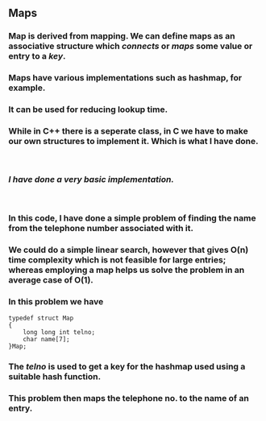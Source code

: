 ## Maps ##

### Map is derived from mapping. We can define maps as an associative structure which *connects* or *maps* some value or entry to a *key*.
### Maps have various implementations such as hashmap, for example.
### It can be used for reducing lookup time.
### While in C++ there is a seperate class, in C we have to make our own structures to implement it. Which is what I have done.

<br>

### ***I have done a very basic implementation.***

<br>

### In this code, I have done a simple problem of finding the name from the telephone number associated with it. 
### We could do a simple linear search, however that gives O(n) time complexity which is not feasible for large entries; whereas employing a map helps us solve the problem in an average case of O(1).
### In this problem we have
``` 
typedef struct Map
{
    long long int telno;
    char name[7];
}Map;
```

### The *telno* is used to get a key for the hashmap used using a suitable hash function.

### This problem then maps the telephone no. to the name of an entry. 
